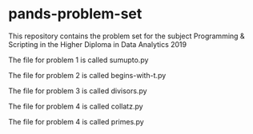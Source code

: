 # pands-problem-set

This repository contains the problem set for the subject Programming & Scripting in the Higher Diploma in Data Analytics 2019 

The file for problem 1 is called sumupto.py

The file for problem 2 is called begins-with-t.py

The file for problem 3 is called divisors.py

The file for problem 4 is called collatz.py

The file for problem 4 is called primes.py


